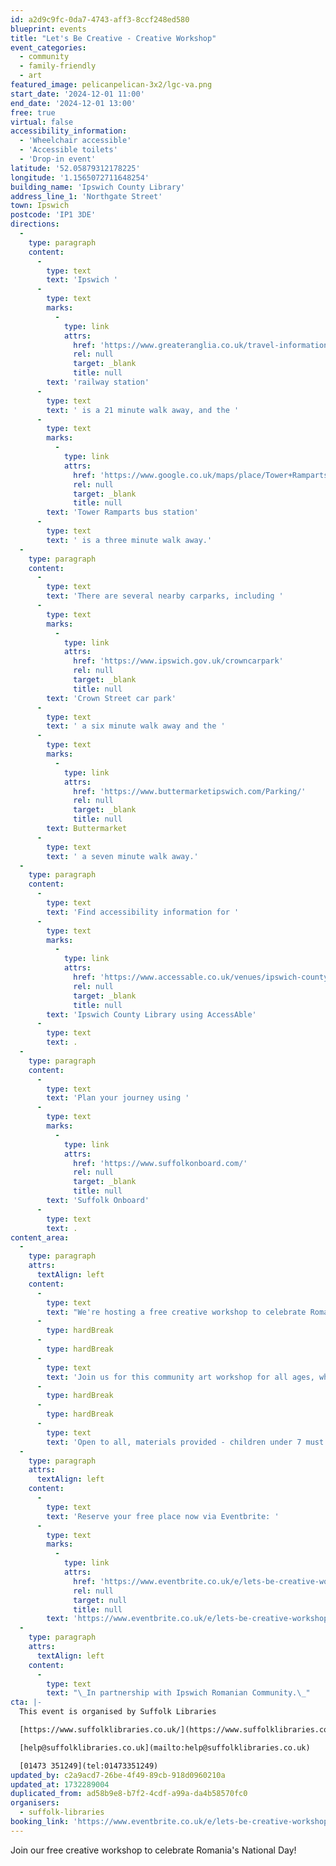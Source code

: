 ```yaml
---
id: a2d9c9fc-0da7-4743-aff3-8ccf248ed580
blueprint: events
title: "Let's Be Creative - Creative Workshop"
event_categories:
  - community
  - family-friendly
  - art
featured_image: pelicanpelican-3x2/lgc-va.png
start_date: '2024-12-01 11:00'
end_date: '2024-12-01 13:00'
free: true
virtual: false
accessibility_information:
  - 'Wheelchair accessible'
  - 'Accessible toilets'
  - 'Drop-in event'
latitude: '52.05879312178225'
longitude: '1.1565072711648254'
building_name: 'Ipswich County Library'
address_line_1: 'Northgate Street'
town: Ipswich
postcode: 'IP1 3DE'
directions:
  -
    type: paragraph
    content:
      -
        type: text
        text: 'Ipswich '
      -
        type: text
        marks:
          -
            type: link
            attrs:
              href: 'https://www.greateranglia.co.uk/travel-information/station-information/ips'
              rel: null
              target: _blank
              title: null
        text: 'railway station'
      -
        type: text
        text: ' is a 21 minute walk away, and the '
      -
        type: text
        marks:
          -
            type: link
            attrs:
              href: 'https://www.google.co.uk/maps/place/Tower+Ramparts+bus+station/@52.0590456,1.1530657,17z/data=!4m23!1m16!4m15!1m6!1m2!1s0x47d9a1d34396d717:0xe270c06e32b8a13f!2sTower+Ramparts+bus+station,+Ipswich!2m2!1d1.154715!2d52.059341!1m6!1m2!1s0x47d9a1d4b1ce6d1f:0xd66f77daa10f45b6!2sCounty+Library,+Northgate+St,+Ipswich+IP1+3DE!2m2!1d1.1565145!2d52.0587199!3e2!3m5!1s0x47d9a1d34396d717:0xe270c06e32b8a13f!8m2!3d52.059341!4d1.154715!16s%2Fg%2F1q67cvcv8?entry=ttu'
              rel: null
              target: _blank
              title: null
        text: 'Tower Ramparts bus station'
      -
        type: text
        text: ' is a three minute walk away.'
  -
    type: paragraph
    content:
      -
        type: text
        text: 'There are several nearby carparks, including '
      -
        type: text
        marks:
          -
            type: link
            attrs:
              href: 'https://www.ipswich.gov.uk/crowncarpark'
              rel: null
              target: _blank
              title: null
        text: 'Crown Street car park'
      -
        type: text
        text: ' a six minute walk away and the '
      -
        type: text
        marks:
          -
            type: link
            attrs:
              href: 'https://www.buttermarketipswich.com/Parking/'
              rel: null
              target: _blank
              title: null
        text: Buttermarket
      -
        type: text
        text: ' a seven minute walk away.'
  -
    type: paragraph
    content:
      -
        type: text
        text: 'Find accessibility information for '
      -
        type: text
        marks:
          -
            type: link
            attrs:
              href: 'https://www.accessable.co.uk/venues/ipswich-county-library'
              rel: null
              target: _blank
              title: null
        text: 'Ipswich County Library using AccessAble'
      -
        type: text
        text: .
  -
    type: paragraph
    content:
      -
        type: text
        text: 'Plan your journey using '
      -
        type: text
        marks:
          -
            type: link
            attrs:
              href: 'https://www.suffolkonboard.com/'
              rel: null
              target: _blank
              title: null
        text: 'Suffolk Onboard'
      -
        type: text
        text: .
content_area:
  -
    type: paragraph
    attrs:
      textAlign: left
    content:
      -
        type: text
        text: "We're hosting a free creative workshop to celebrate Romania's National Day (Great Union Day) on Sunday 1 December, 11:00am-1:00pm!"
      -
        type: hardBreak
      -
        type: hardBreak
      -
        type: text
        text: 'Join us for this community art workshop for all ages, where we will learn about and draw traditional Romanian designs and symbols.'
      -
        type: hardBreak
      -
        type: hardBreak
      -
        type: text
        text: 'Open to all, materials provided - children under 7 must be accompanied by an adult.'
  -
    type: paragraph
    attrs:
      textAlign: left
    content:
      -
        type: text
        text: 'Reserve your free place now via Eventbrite: '
      -
        type: text
        marks:
          -
            type: link
            attrs:
              href: 'https://www.eventbrite.co.uk/e/lets-be-creative-workshop-tickets-1084376030899'
              rel: null
              target: null
              title: null
        text: 'https://www.eventbrite.co.uk/e/lets-be-creative-workshop-tickets-1084376030899'
  -
    type: paragraph
    attrs:
      textAlign: left
    content:
      -
        type: text
        text: "\_In partnership with Ipswich Romanian Community.\_"
cta: |-
  This event is organised by Suffolk Libraries

  [https://www.suffolklibraries.co.uk/](https://www.suffolklibraries.co.uk/) 

  [help@suffolklibraries.co.uk](mailto:help@suffolklibraries.co.uk)

  [01473 351249](tel:01473351249)
updated_by: c2a9acd7-26be-4f49-89cb-918d0960210a
updated_at: 1732289004
duplicated_from: ad58b9e8-b7f2-4cdf-a99a-da4b58570fc0
organisers:
  - suffolk-libraries
booking_link: 'https://www.eventbrite.co.uk/e/lets-be-creative-workshop-tickets-1084376030899'
---
```

Join our free creative workshop to celebrate Romania's National Day!
